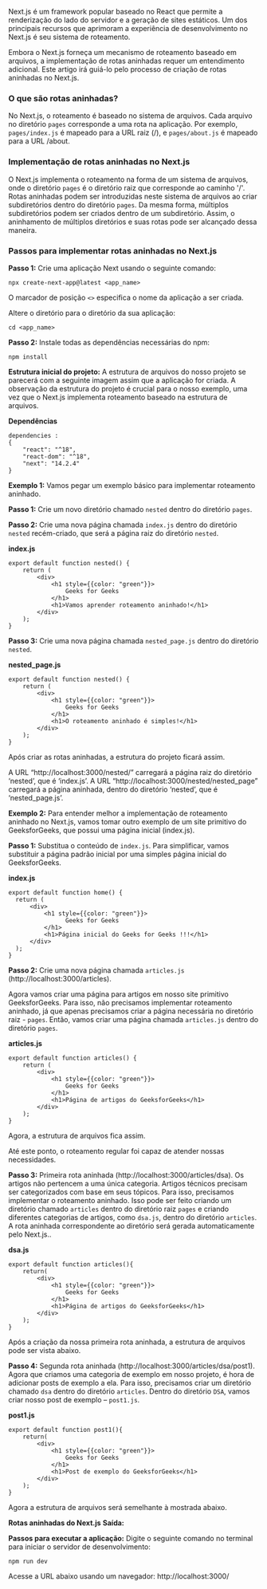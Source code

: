 Next.js é um framework popular baseado no React que permite a renderização do lado do servidor e a geração de sites estáticos. Um dos principais recursos que aprimoram a experiência de desenvolvimento no Next.js é seu sistema de roteamento.

Embora o Next.js forneça um mecanismo de roteamento baseado em arquivos, a implementação de rotas aninhadas requer um entendimento adicional. Este artigo irá guiá-lo pelo processo de criação de rotas aninhadas no Next.js.

### **O que são rotas aninhadas?** 
No Next.js, o roteamento é baseado no sistema de arquivos. Cada arquivo no diretório `pages` corresponde a uma rota na aplicação. Por exemplo, `pages/index.js` é mapeado para a URL raiz (/), e `pages/about.js` é mapeado para a URL /about.

### **Implementação de rotas aninhadas no Next.js** 
O Next.js implementa o roteamento na forma de um sistema de arquivos, onde o diretório `pages` é o diretório raiz que corresponde ao caminho '/'. Rotas aninhadas podem ser introduzidas neste sistema de arquivos ao criar subdiretórios dentro do diretório `pages`. Da mesma forma, múltiplos subdiretórios podem ser criados dentro de um subdiretório. Assim, o aninhamento de múltiplos diretórios e suas rotas pode ser alcançado dessa maneira.

### **Passos para implementar rotas aninhadas no Next.js** 
**Passo 1:** 
Crie uma aplicação Next usando o seguinte comando:

```
npx create-next-app@latest <app_name>
```

O marcador de posição `<>` especifica o nome da aplicação a ser criada.

Altere o diretório para o diretório da sua aplicação:

```
cd <app_name>
```

**Passo 2:** Instale todas as dependências necessárias do npm:

```
npm install
```

**Estrutura inicial do projeto:** 
A estrutura de arquivos do nosso projeto se parecerá com a seguinte imagem assim que a aplicação for criada. A observação da estrutura do projeto é crucial para o nosso exemplo, uma vez que o Next.js implementa roteamento baseado na estrutura de arquivos.

**Dependências**

```
dependencies : 
{
    "react": "^18",
    "react-dom": "^18",
    "next": "14.2.4"
}
```

**Exemplo 1:** 
Vamos pegar um exemplo básico para implementar roteamento aninhado.

**Passo 1:** 
Crie um novo diretório chamado `nested` dentro do diretório `pages`.

**Passo 2:** 
Crie uma nova página chamada `index.js` dentro do diretório `nested` recém-criado, que será a página raiz do diretório `nested`.

**index.js**

```
export default function nested() {
    return (
        <div>
            <h1 style={{color: "green"}}>
                Geeks for Geeks
            </h1> 
            <h1>Vamos aprender roteamento aninhado!</h1>
        </div>
    );
}
```

**Passo 3:** 
Crie uma nova página chamada `nested_page.js` dentro do diretório `nested`.

**nested_page.js**

```
export default function nested() {
    return (
        <div>
            <h1 style={{color: "green"}}>
                Geeks for Geeks
            </h1> 
            <h1>O roteamento aninhado é simples!</h1>
        </div>
    );
}
```

Após criar as rotas aninhadas, a estrutura do projeto ficará assim.


A URL “http://localhost:3000/nested/” carregará a página raiz do diretório ‘nested’, que é ‘index.js’.
A URL “http://localhost:3000/nested/nested_page” carregará a página aninhada, dentro do diretório ‘nested’, que é ‘nested_page.js’.

**Exemplo 2:** 
Para entender melhor a implementação de roteamento aninhado no Next.js, vamos tomar outro exemplo de um site primitivo do GeeksforGeeks, que possui uma página inicial (index.js).

**Passo 1:** 
Substitua o conteúdo de `index.js`. Para simplificar, vamos substituir a página padrão inicial por uma simples página inicial do GeeksforGeeks.

**index.js**

```
export default function home() {
  return (
      <div>
          <h1 style={{color: "green"}}>
                Geeks for Geeks
          </h1> 
          <h1>Página inicial do Geeks for Geeks !!!</h1>
      </div>
  );
}
```

**Passo 2:** 
Crie uma nova página chamada `articles.js` (http://localhost:3000/articles).

Agora vamos criar uma página para artigos em nosso site primitivo GeeksforGeeks. Para isso, não precisamos implementar roteamento aninhado, já que apenas precisamos criar a página necessária no diretório raiz - `pages`. Então, vamos criar uma página chamada `articles.js` dentro do diretório `pages`.

**articles.js**

```
export default function articles() {
    return (
        <div>
            <h1 style={{color: "green"}}>
                Geeks for Geeks
            </h1> 
            <h1>Página de artigos do GeeksforGeeks</h1>
        </div>
    );
}
```

Agora, a estrutura de arquivos fica assim.

Até este ponto, o roteamento regular foi capaz de atender nossas necessidades.

**Passo 3:** 
Primeira rota aninhada (http://localhost:3000/articles/dsa). Os artigos não pertencem a uma única categoria. Artigos técnicos precisam ser categorizados com base em seus tópicos. Para isso, precisamos implementar o roteamento aninhado. Isso pode ser feito criando um diretório chamado `articles` dentro do diretório raiz `pages` e criando diferentes categorias de artigos, como `dsa.js`, dentro do diretório `articles`. A rota aninhada correspondente ao diretório será gerada automaticamente pelo Next.js..

**dsa.js**

```
export default function articles(){
    return(
        <div>
            <h1 style={{color: "green"}}>
                Geeks for Geeks
            </h1> 
            <h1>Página de artigos do GeeksforGeeks</h1>
        </div>
    );
}
```

Após a criação da nossa primeira rota aninhada, a estrutura de arquivos pode ser vista abaixo.

**Passo 4:** 
Segunda rota aninhada (http://localhost:3000/articles/dsa/post1). Agora que criamos uma categoria de exemplo em nosso projeto, é hora de adicionar posts de exemplo a ela. Para isso, precisamos criar um diretório chamado `dsa` dentro do diretório `articles`. Dentro do diretório `DSA`, vamos criar nosso post de exemplo – `post1.js`.

**post1.js**

```
export default function post1(){
    return(
        <div>
            <h1 style={{color: "green"}}>
                Geeks for Geeks
            </h1> 
            <h1>Post de exemplo do GeeksforGeeks</h1>
        </div>
    );
}
```

Agora a estrutura de arquivos será semelhante à mostrada abaixo.

**Rotas aninhadas do Next.js** **Saída:**

**Passos para executar a aplicação:** 
Digite o seguinte comando no terminal para iniciar o servidor de desenvolvimento:

```
npm run dev
```

Acesse a URL abaixo usando um navegador: http://localhost:3000/

